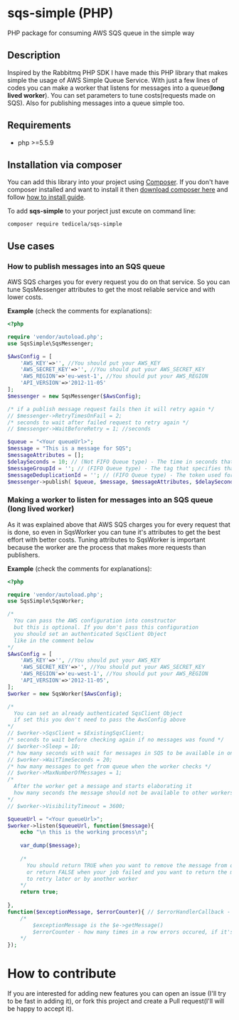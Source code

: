 # sqs-simple (PHP)
PHP package for consuming AWS SQS queue in the simple way

## Description
Inspired by the Rabbitmq PHP SDK I have made this PHP library that makes simple the usage of AWS Simple Queue Service. With just a few lines of codes you can make a worker that listens for messages into a queue(**long lived worker**). You can set parameters to tune costs(requests made on SQS). Also for publishing messages into a queue simple too.

## Requirements
- php >=5.5.9

## Installation via composer
You can add this library into your project using [Composer](https://getcomposer.org). If you don't have composer installed and want to install it then [download composer here](https://getcomposer.org/download/) and follow [how to install guide](https://getcomposer.org/doc/00-intro.md). 

To add **sqs-simple** to your porject just excute on command line:
```
composer require tedicela/sqs-simple
```

## Use cases

### How to publish messages into an SQS queue
AWS SQS charges you for every request you do on that service. So you can tune SqsMessenger attributes to get the most reliable service and with lower costs.

**Example** (check the comments for explanations):
```php
<?php

require 'vendor/autoload.php';
use SqsSimple\SqsMessenger;

$AwsConfig = [
    'AWS_KEY'=>'', //You should put your AWS_KEY 
    'AWS_SECRET_KEY'=>'', //You should put your AWS_SECRET_KEY 
    'AWS_REGION'=>'eu-west-1', //You should put your AWS_REGION 
    'API_VERSION'=>'2012-11-05'
];
$messenger = new SqsMessenger($AwsConfig);

/* if a publish message request fails then it will retry again */
// $messenger->RetryTimesOnFail = 2;
/* seconds to wait after failed request to retry again */
// $messenger->WaitBeforeRetry = 1; //seconds

$queue = "<Your queueUrl>";
$message = "This is a message for SQS";
$messageAttributes = [];
$delaySeconds = 10; // (Not FIFO Queue type) - The time in seconds that the delivery of all messages in the queue will be delayed. An integer from 0 to 900 (15 minutes). The default for this attribute is 0 (zero).
$messageGroupId = ''; // (FIFO Queue type) - The tag that specifies that a message belongs to a specific message group. Messages that belong to the same message group are always processed one by one, in a strict order relative to the message group (however, messages that belong to different message groups might be processed out of order).
$messageDeduplicationId = ''; // (FIFO Queue type) - The token used for deduplication of sent messages. If a message with a particular message deduplication ID is sent successfully, any messages sent with the same message deduplication ID are accepted successfully but aren't delivered during the 5-minute deduplication interval. The queue should either have ContentBasedDeduplication enabled or MessageDeduplicationId provided explicitly.
$messenger->publish( $queue, $message, $messageAttributes, $delaySeconds, $messageGroupId, $messageDeduplicationId);
```

### Making a worker to listen for messages into an SQS queue (long lived worker)
As it was explained above that AWS SQS charges you for every request that is done, so even in SqsWorker you can tune it's attributes to get the best effort with better costs. Tuning attributes to SqsWorker is important because the worker are the process that makes more requests than publishers.

**Example** (check the comments for explanations):
```php
<?php

require 'vendor/autoload.php';
use SqsSimple\SqsWorker;

/*
  You can pass the AWS configuration into constructor
  but this is optional. If you don't pass this configuration 
  you should set an authenticated SqsClient Object 
  like in the comment below
*/
$AwsConfig = [
    'AWS_KEY'=>'', //You should put your AWS_KEY 
    'AWS_SECRET_KEY'=>'', //You should put your AWS_SECRET_KEY 
    'AWS_REGION'=>'eu-west-1', //You should put your AWS_REGION 
    'API_VERSION'=>'2012-11-05',
];
$worker = new SqsWorker($AwsConfig);

/*
  You can set an already authenticated SqsClient Object
  if set this you don't need to pass the AwsConfig above
*/
// $worker->SqsClient = $ExistingSqsClient;
/* seconds to wait before checking again if no messages was found */
// $worker->Sleep = 10;
/* how many seconds with wait for messages in SQS to be available in one check */
// $worker->WaitTimeSeconds = 20;
/* how many messages to get from queue when the worker checks */
// $worker->MaxNumberOfMessages = 1;
/*    
  After the worker get a message and starts elaborating it 
  how many seconds the message should not be available to other workers
*/
// $worker->VisibilityTimeout = 3600;

$queueUrl = "<Your queueUrl>";
$worker->listen($queueUrl, function($message){
    echo "\n this is the working process\n";
    
    var_dump($message);
    
    /*
      You should return TRUE when you want to remove the message from queue (ACK) 
      or return FALSE when your job failed and you want to return the message back to queue(NACK) 
      to retry later or by another worker
    */
    return true;
    
},
function($exceptionMessage, $errorCounter){ // $errorHandlerCallback - this is optional as parameter
	/*
		$exceptionMessage is the $e->getMessage()
		$errorCounter - how many times in a row errors occured, if it's 5 then listening will stop
	*/
});
```

# How to contribute
If you are interested for adding new features you can open an issue (I'll try to be fast in adding it), or fork this project and create a Pull request(I'll will be happy to accept it).
